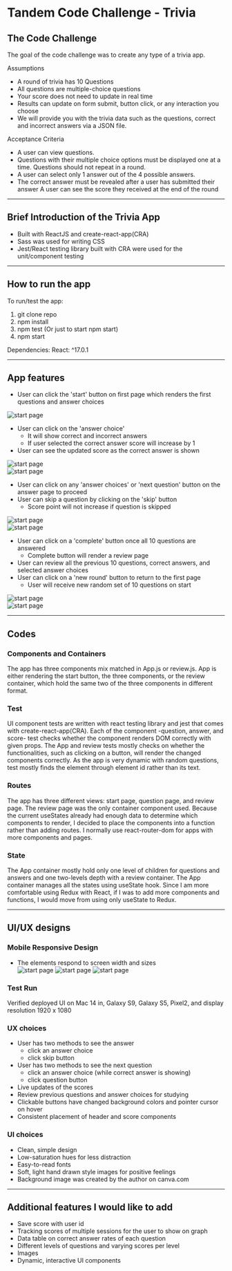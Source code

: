 # Tandem Code Challenge - Trivia

## The Code Challenge
The goal of the code challenge was to create any type of a trivia app.

Assumptions
* A round of trivia has 10 Questions
* All questions are multiple-choice questions
* Your score does not need to update in real time
* Results can update on form submit, button click, or any interaction you choose
* We will provide you with the trivia data such as the questions, correct and incorrect answers via a JSON file.

Acceptance Criteria
* A user can view questions.
* Questions with their multiple choice options must be displayed one at a time. Questions should not repeat in a round.
* A user can select only 1 answer out of the 4 possible answers.
* The correct answer must be revealed after a user has submitted their answer A user can see the score they received at the end of the round
- - - -
## Brief Introduction of the Trivia App
* Built with ReactJS and create-react-app(CRA)
* Sass was used for writing CSS
* Jest/React testing library built with CRA were used for the unit/component testing
- - - -
## How to run the app 
To run/test the app:
1. git clone repo
2. npm install
3. npm test (Or just to start npm start)
4. npm start

Dependencies:  React: ^17.0.1
- - - -
## App features
* User can click the 'start' button on first page which renders the first questions and answer choices  

![start page](src/pictures/tt_start.png "Tandem Trivia")
* User can  click on the 'answer choice' 
    * It will show correct and incorrect answers
    * If user selected the correct answer score will increase by 1
* User can see the updated score as the correct answer is shown  

![start page](src/pictures/tt_highlight.png "Tandem Trivia")    
![start page](src/pictures/tt_showAnswer.png "Tandem Trivia")

* User can click on any 'answer choices' or 'next question' button on the answer page to proceed
* User can skip a question by clicking on the 'skip' button
    * Score point will not increase if question is skipped <br/>

![start page](src/pictures/tt_skip.png "Tandem Trivia")  
![start page](src/pictures/tt_skip_noscore.png "Tandem Trivia")  

* User can click on a 'complete' button once all 10 questions are answered
    * Complete button will render a review page
* User can review all the previous 10 questions, correct answers, and selected answer choices
* User can click on a 'new round' button to return to the first page
    * User will receive new random set of 10 questions on start <br/>

![start page](src/pictures/tt_review1.png "Tandem Trivia")  
![start page](src/pictures/tt_review2.png "Tandem Trivia")
- - - -
## Codes
### Components and Containers   
The app has three components mix matched in App.js or review.js. App is either rendering the start button, the three components, or the review container, which hold the same two of the three components in different format. 
### Test
UI component tests are written with react testing library and jest that comes with create-react-app(CRA). Each of the component -question, answer, and score- test checks whether the component renders DOM correctly with given props. The App and review tests mostly checks on whether the functionalities, such as clicking on a button, will render the changed components correctly. As the app is very dynamic with random questions, test mostly finds the element through element id rather than its text.
### Routes    
The app has three different views: start page, question page, and review page. The review page was the only container component used. Because the current useStates already had enough data to determine which components to render, I decided to place the components into a function rather than adding routes. I normally use react-router-dom for apps with more components and pages.
### State  
The App container mostly hold only one level of children for questions and answers and one two-levels depth with a review container. The App container manages all the states using useState hook. Since I am more comfortable using Redux with React, if I was to add more components and functions, I would move from using only useState to Redux.


- - - -
## UI/UX designs
### Mobile Responsive Design
* The elements respond to screen width and sizes   
![start page](src/pictures/tt_mobile_start.png "Tandem Trivia")
![start page](src/pictures/tt_mobile_qna.png "Tandem Trivia")
![start page](src/pictures/tt_mobile_review.png "Tandem Trivia")
### Test Run 
Verified deployed UI on Mac 14 in, Galaxy S9, Galaxy S5, Pixel2, and display resolution 1920 x 1080
### UX choices 
* User has two methods to see the answer
    * click an answer choice
    * click skip button 
* User has two methods to see the next question
    * click an answer choice (while correct answer is showing)
    * click question button 
* Live updates of the scores
* Review previous questions and answer choices for studying
* Clickable buttons have changed background colors and pointer cursor on hover 
* Consistent placement of header and score components 
### UI choices 
* Clean, simple design
* Low-saturation hues for less distraction 
* Easy-to-read fonts
* Soft, light hand drawn style images for positive feelings
* Background image was created by the author on canva.com

- - - -
## Additional features I would like to add
* Save score with user id
* Tracking scores of multiple sessions for the user to show on graph
* Data table on correct answer rates of each question
* Different levels of questions and varying scores per level
* Images
* Dynamic, interactive UI components 